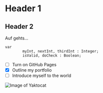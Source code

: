 # Header 1
## Header 2
Auf gehts...
``` al
var
        myInt, nextInt, thirdInt : Integer;
        isValid, doCheck : Boolean;
```
- [ ] Turn on GitHub Pages
- [x] Outline my portfolio
- [ ] Introduce myself to the world

![Image of Yaktocat](https://octodex.github.com/images/yaktocat.png)

